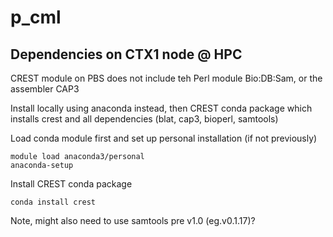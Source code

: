 # p_cml

## Dependencies on CTX1 node @ HPC

CREST module on PBS does not include teh Perl module Bio:DB:Sam, or the assembler CAP3

Install locally using anaconda instead, then CREST conda package which installs crest and all dependencies (blat, cap3, bioperl, samtools) 

Load conda module first and set up personal installation (if not previously)
```
module load anaconda3/personal
anaconda-setup
```

Install CREST conda package
```
conda install crest
```

Note, might also need to use samtools pre v1.0 (eg.v0.1.17)?
